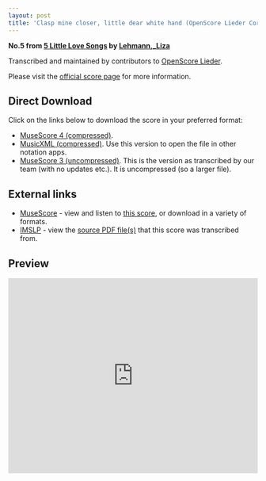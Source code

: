 ```yaml
---
layout: post
title: 'Clasp mine closer, little dear white hand (OpenScore Lieder Corpus)'
---
```


__No.5 from [5 Little Love Songs](https://fourscoreandmore.org/OpenScore/Lehmann%2C_Liza/5_Little_Love_Songs/) by [Lehmann,_Liza](https://fourscoreandmore.org/OpenScore/Lehmann%2C_Liza)__

Transcribed and maintained by contributors to [OpenScore Lieder].

Please visit the [official score page] for more information.

[official score page]: https://musescore.com/openscore-lieder-corpus/scores/6209608
[OpenScore Lieder]: https://musescore.com/openscore-lieder-corpus

## Direct Download

Click on the links below to download the score in your preferred format:
- [MuseScore 4 (compressed)](https://fourscoreandmore.org/OpenScore/Lehmann%2C_Liza/5_Little_Love_Songs/5_Clasp_mine_closer%2C_little_dear_white_hand.mscz).
- [MusicXML (compressed)](https://fourscoreandmore.org/OpenScore/Lehmann%2C_Liza/5_Little_Love_Songs/5_Clasp_mine_closer%2C_little_dear_white_hand.mxl). Use this version to open the file in other notation apps.
- [MuseScore 3 (uncompressed)](https://raw.githubusercontent.com/OpenScore/Lieder/refs/heads/main/scores/Lehmann%2C_Liza/5_Little_Love_Songs/5_Clasp_mine_closer%2C_little_dear_white_hand/lc6209608.mscx). This is the version as transcribed by our team (with no updates etc.). It is uncompressed (so a larger file).

## External links

- [MuseScore] - view and listen to [this score][MuseScore], or download in a variety of formats.
- [IMSLP] - view the [source PDF file(s)][IMSLP] that this score was transcribed from.

[MuseScore]: https://musescore.com/score/6209608
[IMSLP]: https://imslp.org/wiki/Special:ReverseLookup/172611

## Preview

<iframe width="100%" height="394" src="https://musescore.com/openscore-lieder-corpus/scores/6209608/embed" frameborder="0" allowfullscreen allow="autoplay; fullscreen"></iframe>
